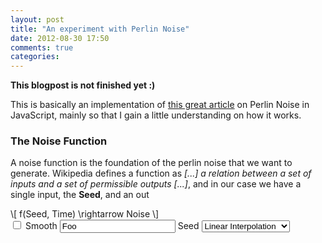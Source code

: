 ```yaml
---
layout: post
title: "An experiment with Perlin Noise"
date: 2012-08-30 17:50
comments: true
categories:
---
```


**This blogpost is not finished yet :)**

This is basically an implementation of [this great article](http://freespace.virgin.net/hugo.elias/models/m_perlin.htm) on Perlin Noise in JavaScript, mainly so that I gain a little understanding on how it works.


### The Noise Function

A noise function is the foundation of the perlin noise that we want to generate. Wikipedia defines a function as *[...] a relation between a set of inputs and a set of permissible outputs [...]*, and in our case we have a single input, the **Seed**, and an out

<div markdown="0">
\[
    f(Seed, Time) \rightarrow Noise
 \]
</div>

<!-- We need these so Maruku doesn't cry -->
<div class="text-right bs-docs-box">
    <div class="canvas-div">
        <canvas id="linearInterpolationNoise" width="350" height="350" class="canvas in-example"> </canvas>
    </div>
    <div class="bs-docs-box bs-docs-options" id="linearInterpolationOptions">
        <label>
            <input type="checkbox" name="smooth" /> Smooth
        </label>
        <label>
            <input type="text" name="seed" value="Foo" /> Seed
        </label>
        <label>
            <select name="interpolation">
                <option value="none">None</option>
                <option value="linear" selected="selected">Linear Interpolation</option>
                <option value="cosine">Cosine Interpolation</option>
            </select>
        </label>
    </div>
    <div style="clear: both"></div>
</div>
<!-- We need these so Maruku doesn't cry -->


<!-- We need these so Maruku doesn't cry -->
<script src="/experiments/perlin-noise/vendor/seedrandom.js" type="text/javascript"> </script>
<script src="/experiments/perlin-noise/canvas-util.js" type="text/javascript"> </script>
<script src="/experiments/perlin-noise/perlin.js" type="text/javascript"> </script>
<!-- We need these so Maruku doesn't cry -->

